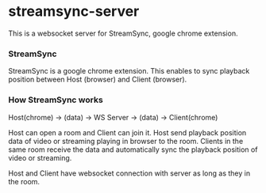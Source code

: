 # streamsync-server

This is a websocket server for StreamSync, google chrome extension.

### StreamSync

StreamSync is a google chrome extension.
This enables to sync playback position between Host (browser) and Client (browser).

### How StreamSync works

Host(chrome) -> (data) -> WS Server -> (data) -> Client(chrome)

Host can open a room and Client can join it.
Host send playback position data of video or streaming playing in browser to the room.
Clients in the same room receive the data and automatically sync the playback position of video or streaming. 

Host and Client have websocket connection with server as long as they in the room.

